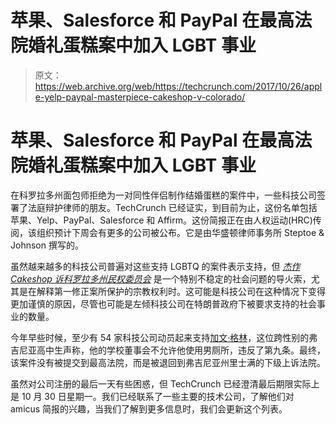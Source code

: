# 苹果、Salesforce 和 PayPal 在最高法院婚礼蛋糕案中加入 LGBT 事业

> 原文：<https://web.archive.org/web/https://techcrunch.com/2017/10/26/apple-yelp-paypal-masterpiece-cakeshop-v-colorado/>

# 苹果、Salesforce 和 PayPal 在最高法院婚礼蛋糕案中加入 LGBT 事业

在科罗拉多州面包师拒绝为一对同性伴侣制作结婚蛋糕的案件中，一些科技公司签署了法庭辩护律师的朋友。TechCrunch 已经证实，到目前为止，这份名单包括苹果、Yelp、PayPal、Salesforce 和 Affirm。这份简报正在由人权运动(HRC)传阅，该组织预计下周会有更多的公司被公布。它是由华盛顿律师事务所 Steptoe & Johnson 撰写的。

虽然越来越多的科技公司普遍对这些支持 LGBTQ 的案件表示支持，但 [*杰作 Cakeshop 诉科罗拉多州民权委员会*](https://web.archive.org/web/20230307141150/http://www.scotusblog.com/case-files/cases/masterpiece-cakeshop-ltd-v-colorado-civil-rights-commn/) 是一个特别不稳定的社会问题的导火索，尤其是在解释第一修正案所保护的宗教权利时。这可能是科技公司在这种情况下变得更加谨慎的原因，尽管也可能是左倾科技公司在特朗普政府下被要求支持的社会事业的数量。

今年早些时候，至少有 54 家科技公司动员起来支持[加文·格林](https://web.archive.org/web/20230307141150/https://techcrunch.com/2017/03/02/amicus-brief-gavin-grimm-apple-ibm-microsoft/)，这位跨性别的弗吉尼亚高中生声称，他的学校董事会不允许他使用男厕所，违反了第九条。最终，该案件没有被提交到最高法院，而是被退回到弗吉尼亚州里士满的下级上诉法院。

虽然对公司注册的最后一天有些困惑，但 TechCrunch 已经澄清最后期限实际上是 10 月 30 日星期一。我们已经联系了一些主要的技术公司，了解他们对 amicus 简报的兴趣，当我们了解到更多信息时，我们会更新这个列表。